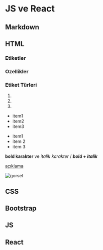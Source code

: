 # JS ve React
## Markdown
## HTML
### Etiketler
### Ozellikler
### Etiket Türleri
1. 
2. 
3. 

- item1
- item2
- item3

* item1
* item 2
* item 3

**bold karakter** ve *italik karakter* / ***bold + italik*** 


[açıklama](link)

![gorsel](https://picsum.photos/520/520)

## CSS
## Bootstrap
## JS
## React
